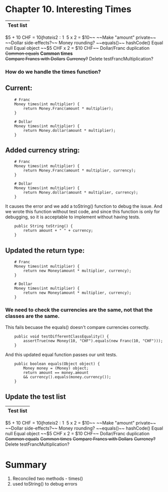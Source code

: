 # Chapter 10. Interesting Times

| Test list |
| ----------- |
$5 + 10 CHF = $10 if rate is 2:1
~~$5 x 2 = $10~~
~~Make "amount" private~~
~~Dollar side-effects?~~
Money rounding?
~~equals()~~
hashCode()
Equal null
Equal object
~~$5 CHF x 2 = $10 CHF~~
Dollar/Franc duplication
~~Common equals~~
**Common times**  
~~Compare Francs with Dollars~~
~~Currency?~~
Delete testFrancMultiplication?


### How do we handle the times function?
## Current:
```
    # Franc
    Money times(int multiplier) {
        return Money.Franc(amount * multiplier);
    }

    # Dollar
    Money times(int multiplier) {
        return Money.dollar(amount * multiplier);
    }  
```

## Added currency string:
```
    # Franc
    Money times(int multiplier) {
        return Money.Franc(amount * multiplier, currency);
    }

    # Dollar
    Money times(int multiplier) {
        return Money.dollar(amount * multiplier, currency);
    }
```
It causes the error and we add a toString() function to debug the issue.
And we wrote this function without test code, and since this function is only for debugging, so it is acceptable to implement without having tests.
```
    public String toString() {
        return amount + " " + currency;
    }
```

## Updated the return type:
```
    # Franc
    Money times(int multiplier) {
        return new Money(amount * multiplier, currency);
    }

    # Dollar
    Money times(int multiplier) {
        return new Money(amount * multiplier, currency);
    }
```

### We need to check the currencies are the same, not that the classes are the same.
This fails becuase the equals() doesn't compare currencies correctly.
```
    public void testDifferentClassEquality() {
        assertTrue(new Money(10, "CHF").equals(new Franc(10, "CHF")));
    }
```
And this updated equal function passes our unit tests.
```
    public boolean equals(Object object) {
        Money money = (Money) object;
        return amount == money.amount
        && currency().equals(money.currency());
    }
```

## Update the test list

| Test list |
| ----------- |
$5 + 10 CHF = $10 if rate is 2:1
~~$5 x 2 = $10~~
~~Make "amount" private~~
~~Dollar side-effects?~~
Money rounding?
~~equals()~~
hashCode()
Equal null
Equal object
~~$5 CHF x 2 = $10 CHF~~
Dollar/Franc duplication
~~Common equals~~
~~Common times~~ 
~~Compare Francs with Dollars~~
~~Currency?~~
Delete testFrancMultiplication?

# Summary
1. Reconciled two methods - times()
2. used toString() to debug errors
